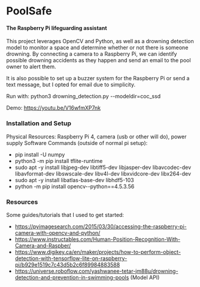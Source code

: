 # PoolSafe
#### The Raspberry Pi lifeguarding assistant

This project leverages OpenCV and Python, as well as a drowning detection model to monitor a space and determine whether or not there is someone drowning.
By connecting a camera to a Raspberry Pi, we can identify possible drowning accidents as they happen and send an email to the pool owner to alert them.

It is also possible to set up a buzzer system for the Raspberry Pi or send a text message, but I opted for email due to simplicity.

Run with: python3 drowning_detection.py --modeldir=coc_ssd

Demo: https://youtu.be/V16wfmXP7nk


### Installation and Setup
Physical Resources: Raspberry Pi 4, camera (usb or other will do), power supply
Software Commands (outside of normal pi setup):
- pip install -U numpy
- python3 -m pip install tflite-runtime
- sudo apt -y install libjpeg-dev libtiff5-dev libjasper-dev  libavcodec-dev libavformat-dev libswscale-dev libv4l-dev libxvidcore-dev libx264-dev
- sudo apt -y install libatlas-base-dev libhdf5-103
- python -m pip install opencv--python==4.5.3.56


### Resources
Some guides/tutorials that I used to get started:
- https://pyimagesearch.com/2015/03/30/accessing-the-raspberry-pi-camera-with-opencv-and-python/
- https://www.instructables.com/Human-Position-Recognition-With-Camera-and-Raspber/
- https://www.digikey.ca/en/maker/projects/how-to-perform-object-detection-with-tensorflow-lite-on-raspberry-pi/b929e1519c7c43d5b2c6f89984883588
- https://universe.roboflow.com/yashwanee-tetar-jm88u/drowning-detection-and-prevention-in-swimming-pools (Model API)
